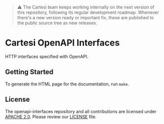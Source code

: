> :warning: The Cartesi team keeps working internally on the next version of this repository, following its regular development roadmap. Whenever there's a new version ready or important fix, these are published to the public source tree as new releases.

# Cartesi OpenAPI Interfaces

HTTP interfaces specified with OpenAPI.

## Getting Started

To generate the HTML page for the documentation, run `make`.

## License

The openapi-interfaces repository and all contributions are licensed under [APACHE 2.0](https://www.apache.org/licenses/LICENSE-2.0). Please review our [LICENSE](LICENSE) file.
